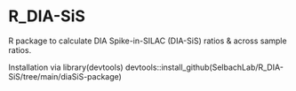 # R_DIA-SiS

R package to calculate DIA Spike-in-SILAC (DIA-SiS) ratios & across sample ratios. 

Installation via
library(devtools)
devtools::install_github(SelbachLab/R_DIA-SiS/tree/main/diaSiS-package)
